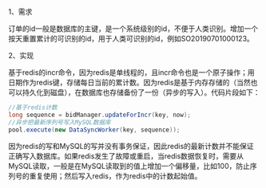 1、需求

订单的id一般是数据库的主键，是一个系统级别的id，不便于人类识别。增加一个按天重置累计的可识别的id，用于人类可识别的id，例如SO20190701000123。



2、实现

基于redis的incr命令，因为redis是单线程的，且incr命令也是一个原子操作；用日期作为redis键，存储每日当前的累计数。因为redis是基于内存存储的（当然也可以持久化到磁盘），在数据库也存储备份了一份（异步的写入）。代码片段如下：

```java
//基于redis计数
long sequence = bidManager.updateForIncr(key, now);
//异步把最新序列号写入MySQL数据库
pool.execute(new DataSyncWorker(key, sequence));
```

因为redis的写和MySQL的写并没有事务保证，因此redis的最新计数并不能保证正确写入数据库。如果redis发生了故障或重启，当redis数据恢复时，需要从MySQL读取，一般是在MySQL读取到的值上增加一个偏移量，比如100，防止序列号的重复使用；然后写入redis，作为redis中的计数起始值。